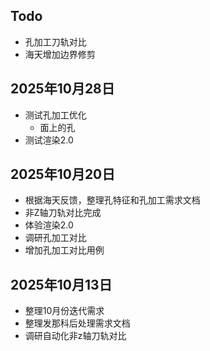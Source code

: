 ## Todo
- 孔加工刀轨对比
- 海天增加边界修剪

## 2025年10月28日
- 测试孔加工优化
	- 面上的孔
- 测试渲染2.0

## 2025年10月20日
- 根据海天反馈，整理孔特征和孔加工需求文档
- 非Z轴刀轨对比完成
- 体验渲染2.0
- 调研孔加工对比
- 增加孔加工对比用例

## 2025年10月13日
- 整理10月份迭代需求
- 整理发那科后处理需求文档
- 调研自动化非z轴刀轨对比